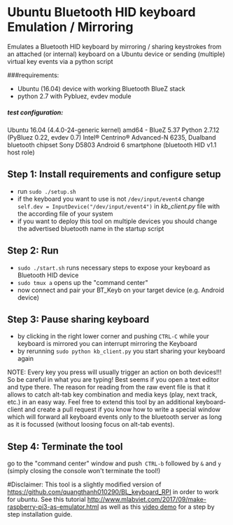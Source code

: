 
# Ubuntu Bluetooth HID keyboard Emulation / Mirroring

Emulates a Bluetooth HID keyboard by mirroring / sharing keystrokes from an attached (or internal) keyboard on a Ubuntu device or sending (multiple) virtual key events
via a python script

###requirements:
- Ubuntu (16.04) device with working Bluetooth BlueZ stack
- python 2.7 with Pybluez, evdev module


##### test configuration:
Ubuntu 16.04 (4.4.0-24-generic kernel) amd64 - BlueZ 5.37
Python 2.7.12 (PyBluez 0.22, evdev 0.7)
Intel® Centrino® Advanced-N 6235, Dualband  bluetooth chipset
Sony D5803 Android 6 smartphone (bluetooth HID v1.1 host role)

## Step 1: Install requirements and configure setup
- run `sudo ./setup.sh`
- if the keyboard you want to use is not `/dev/input/event4` change `self.dev = InputDevice("/dev/input/event4")` in  *kb_client.py* file with the according file of your system
- if you want to deploy this tool on multiple devices you should change the advertised bluetooth name in the startup script

## Step 2: Run
- `sudo ./start.sh`  runs necessary steps to expose your keyboard as Bluetooth HID device
- `sudo tmux a` opens up the "command center"
- now connect and pair your BT_Keyb on your target device (e.g. Android device)

## Step 3: Pause sharing keyboard
- by clicking in the right lower corner and pushing `CTRL-C` while your keyboard is mirrored you can interrupt mirroring the Keyboard
- by rerunning `sudo python kb_client.py` you start sharing your keyboard again

 NOTE: Every key you press will usually trigger an action on both devices!!! So be careful in what you are typing! Best seems if you open a text editor and type there. The reason for reading from the raw event file is that it allows to catch alt-tab key combination and media keys (play, next track, etc.) in an easy way. Feel free to extend this tool by an additional keyboard-client and create a pull request if you know how to write a special window which will forward all keyboard events only to the bluetooth server as long as it is focussed (without loosing focus on alt-tab events).

## Step 4: Terminate the tool
  go to the "command center" window and push` CTRL-b` followed by `&` and `y`
  (simply closing the console won't terminate the tool!)

#Disclaimer:
This tool is a slightly modified version of https://github.com/quangthanh010290/BL_keyboard_RPI in order to work for ubuntu. See this tutorial http://www.mlabviet.com/2017/09/make-raspberry-pi3-as-emulator.html as well as this [video demo](https://www.youtube.com/watch?v=fFpIvjS4AXs) for a step by step installation guide.
